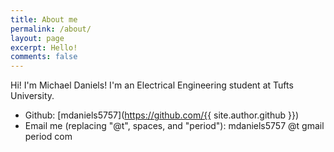 ```yaml
---
title: About me
permalink: /about/
layout: page
excerpt: Hello!
comments: false
---
```


Hi! I'm Michael Daniels! I'm an Electrical Engineering student at Tufts University.

- Github: [mdaniels5757](https://github.com/{{ site.author.github }})
- Email me (replacing "@t", spaces, and "period"): mdaniels5757 @t gmail period com
